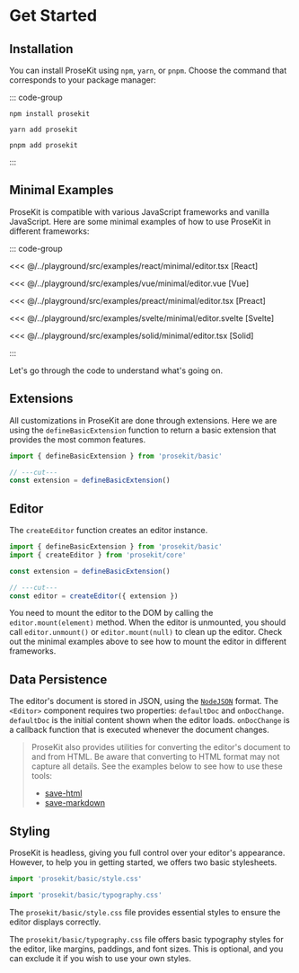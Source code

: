 # Get Started

## Installation

You can install ProseKit using `npm`, `yarn`, or `pnpm`. Choose the command that corresponds to your package manager:

::: code-group

```shell [npm]
npm install prosekit
```

```shell [yarn]
yarn add prosekit
```

```shell [pnpm]
pnpm add prosekit
```

:::

## Minimal Examples

ProseKit is compatible with various JavaScript frameworks and vanilla JavaScript. Here are some minimal examples of how to use ProseKit in different frameworks:

::: code-group

<<< @/../playground/src/examples/react/minimal/editor.tsx [React]

<<< @/../playground/src/examples/vue/minimal/editor.vue [Vue]

<<< @/../playground/src/examples/preact/minimal/editor.tsx [Preact]

<<< @/../playground/src/examples/svelte/minimal/editor.svelte [Svelte]

<<< @/../playground/src/examples/solid/minimal/editor.tsx [Solid]

:::

Let's go through the code to understand what's going on.

## Extensions

All customizations in ProseKit are done through extensions. Here we are using the `defineBasicExtension` function to return a basic extension that provides the most common features.

```ts twoslash
import { defineBasicExtension } from 'prosekit/basic'

// ---cut---
const extension = defineBasicExtension()
```

## Editor

The `createEditor` function creates an editor instance.

```ts twoslash
import { defineBasicExtension } from 'prosekit/basic'
import { createEditor } from 'prosekit/core'

const extension = defineBasicExtension()

// ---cut---
const editor = createEditor({ extension })
```

You need to mount the editor to the DOM by calling the `editor.mount(element)` method. When the editor is unmounted, you should call `editor.unmount()` or `editor.mount(null)` to clean up the editor. Check out the minimal examples above to see how to mount the editor in different frameworks.

## Data Persistence

The editor's document is stored in JSON, using the [`NodeJSON`] format. The `<Editor>` component requires two properties: `defaultDoc` and `onDocChange`. `defaultDoc` is the initial content shown when the editor loads. `onDocChange` is a callback function that is executed whenever the document changes.

> ProseKit also provides utilities for converting the editor's document to and from HTML. Be aware that converting to HTML format may not capture all details. See the examples below to see how to use these tools:
>
> - [save-html]
> - [save-markdown]

## Styling

ProseKit is headless, giving you full control over your editor's appearance. However, to help you in getting started, we offers two basic stylesheets.

```ts twoslash
import 'prosekit/basic/style.css'
```

```ts twoslash
import 'prosekit/basic/typography.css'
```

The `prosekit/basic/style.css` file provides essential styles to ensure the editor displays correctly.

The `prosekit/basic/typography.css` file offers basic typography styles for the editor, like margins, paddings, and font sizes. This is optional, and you can exclude it if you wish to use your own styles.

<!-- References -->

[`NodeJSON`]: https://prosekit.dev/references/core#nodejson
[save-html]: /examples/save-html
[save-markdown]: /examples/save-markdown
